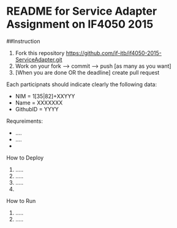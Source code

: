 # README for Service Adapter Assignment on IF4050 2015

##Instruction
1. Fork this repository https://github.com/if-itb/if4050-2015-ServiceAdapter.git
2. Work on your fork --> commit --> push [as many as you want]
3. [When you are done OR the deadline] create pull request  

Each participnats should indicate clearly the following data:
 * NIM      = 1[35|82]+XXYYY
 * Name     = XXXXXXX
 * GithubID = YYYY

Requreiments:
 * ....
 * ....
 * 

How to Deploy
 1. .....
 2. .....
 3. .....
 4. 
 
How to Run
 1. .....
 2. .....